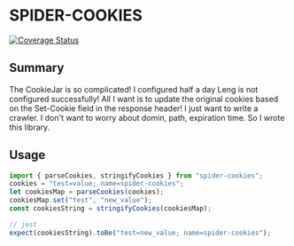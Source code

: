 # SPIDER-COOKIES

[![Coverage Status](https://coveralls.io/repos/github/Jannchie/spider-cookies/badge.svg?branch=main)](https://coveralls.io/github/Jannchie/spider-cookies?branch=main)

## Summary

The CookieJar is so complicated! I configured half a day Leng is not configured successfully! All I want is to update the original cookies based on the Set-Cookie field in the response header! I just want to write a crawler. I don't want to worry about domin, path, expiration time. So I wrote this library.

## Usage

``` ts
import { parseCookies, stringifyCookies } from "spider-cookies";
cookies = "test=value; name=spider-cookies";
let cookiesMap = parseCookies(cookies);
cookiesMap.set("test", "new_value");
const cookiesString = stringifyCookies(cookiesMap);

// jest
expect(cookiesString).toBe("test=new_value; name=spider-cookies");
```
